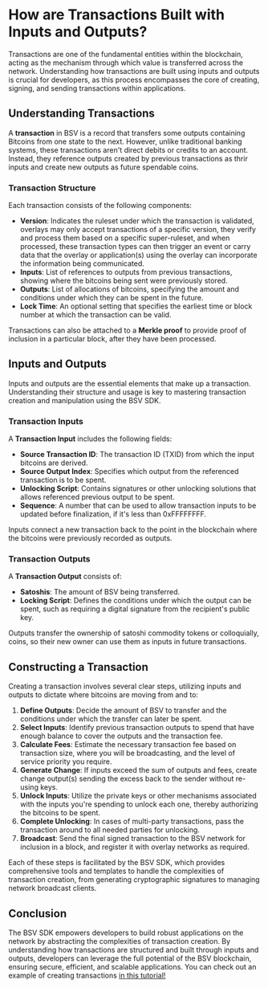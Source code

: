# How are Transactions Built with Inputs and Outputs?

Transactions are one of the fundamental entities within the blockchain, acting as the mechanism through which value is transferred across the network. Understanding how transactions are built using inputs and outputs is crucial for developers, as this process encompasses the core of creating, signing, and sending transactions within applications.

## Understanding Transactions

A **transaction** in BSV is a record that transfers some outputs containing Bitcoins from one state to the next. However, unlike traditional banking systems, these transactions aren't direct debits or credits to an account. Instead, they reference outputs created by previous transactions as thrir inputs and create new outputs as future spendable coins.

### Transaction Structure

Each transaction consists of the following components:

- **Version**: Indicates the ruleset under which the transaction is validated, overlays may only accept transactions of a specific version, they verify and process them based on a specific super-ruleset, and when processed, these transaction types can then trigger an event or carry data that the overlay or application(s) using the overlay can incorporate the information being communicated.
- **Inputs**: List of references to outputs from previous transactions, showing where the bitcoins being sent were previously stored.
- **Outputs**: List of allocations of bitcoins, specifying the amount and conditions under which they can be spent in the future.
- **Lock Time**: An optional setting that specifies the earliest time or block number at which the transaction can be valid.

Transactions can also be attached to a **Merkle proof** to provide proof of inclusion in a particular block, after they have been processed.

## Inputs and Outputs

Inputs and outputs are the essential elements that make up a transaction. Understanding their structure and usage is key to mastering transaction creation and manipulation using the BSV SDK.

### Transaction Inputs

A **Transaction Input** includes the following fields:

- **Source Transaction ID**: The transaction ID (TXID) from which the input bitcoins are derived.
- **Source Output Index**: Specifies which output from the referenced transaction is to be spent.
- **Unlocking Script**: Contains signatures or other unlocking solutions that allows referenced previous output to be spent.
- **Sequence**: A number that can be used to allow transaction inputs to be updated before finalization, if it's less than 0xFFFFFFFF.

Inputs connect a new transaction back to the point in the blockchain where the bitcoins were previously recorded as outputs.

### Transaction Outputs

A **Transaction Output** consists of:

- **Satoshis**: The amount of BSV being transferred.
- **Locking Script**: Defines the conditions under which the output can be spent, such as requiring a digital signature from the recipient's public key.

Outputs transfer the ownership of satoshi commodity tokens or colloquially, coins, so their new owner can use them as inputs in future transactions.

## Constructing a Transaction

Creating a transaction involves several clear steps, utilizing inputs and outputs to dictate where bitcoins are moving from and to:

1. **Define Outputs**: Decide the amount of BSV to transfer and the conditions under which the transfer can later be spent.
2. **Select Inputs**: Identify previous transaction outputs to spend that have enough balance to cover the outputs and the transaction fee.
3. **Calculate Fees**: Estimate the necessary transaction fee based on transaction size, where you will be broadcasting, and the level of service priority you require.
4. **Generate Change**: If inputs exceed the sum of outputs and fees, create change output(s) sending the excess back to the sender without re-using keys.
5. **Unlock Inputs**: Utilize the private keys or other mechanisms associated with the inputs you're spending to unlock each one, thereby authorizing the bitcoins to be spent.
6. **Complete Unlocking**: In cases of multi-party transactions, pass the transaction around to all needed parties for unlocking.
7. **Broadcast**: Send the final signed transaction to the BSV network for inclusion in a block, and register it with overlay networks as required.

Each of these steps is facilitated by the BSV SDK, which provides comprehensive tools and templates to handle the complexities of transaction creation, from generating cryptographic signatures to managing network broadcast clients.

## Conclusion

The BSV SDK empowers developers to build robust applications on the network by abstracting the complexities of transaction creation. By understanding how transactions are structured and built through inputs and outputs, developers can leverage the full potential of the BSV blockchain, ensuring secure, efficient, and scalable applications. You can check out an example of creating transactions [in this tutorial!](../examples/EXAMPLE_COMPLEX_TX.md)
